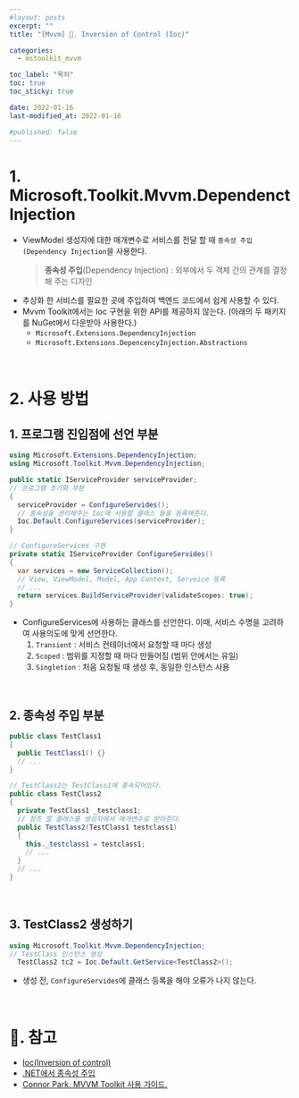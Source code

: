 ```yaml
---
#layout: posts
excerpt: ""
title: "[Mvvm] 📂. Inversion of Control (Ioc)"

categories:
  - mstoolkit_mvvm

toc_label: "목차"
toc: true
toc_sticky: true

date: 2022-01-16
last-modified_at: 2022-01-16

#published: false
---
```


# 1. Microsoft.Toolkit.Mvvm.DependenctInjection
- ViewModel 생성자에 대한 매개변수로 서비스를 전달 할 때 `종속성 주입(Dependency Injection`을 사용한다.
  > **종속성 주입**(Dependency Injection) : 외부에서 두 객체 간의 관계를 결정해 주는 디자인
- 추상화 한 서비스를 필요한 곳에 주입하여 백엔드 코드에서 쉽게 사용할 수 있다.
- Mvvm Toolkit에서는 Ioc 구현을 위한 API를 제공하지 않는다. (아래의 두 패키지를 NuGet에서 다운받아 사용한다.)
  - `Microsoft.Extensions.DependencyInjection`
  - `Microsoft.Extensions.DepencencyInjection.Abstractions`

<br>

# 2. 사용 방법 
## 1. 프로그램 진입점에 선언 부분
```csharp
using Microsoft.Extensions.DependencyInjection;
using Microsoft.Toolkit.Mvvm.DependencyInjection;

public static IServiceProvider serviceProvider;
// 프로그램 초기화 부분
{
  serviceProvider = ConfigureServides();
  // 종속성을 관리해주는 Ioc에 사용할 클래스 들을 등록해준다.
  Ioc.Default.ConfigureServices(serviceProvider);
}

// ConfigureServices 구현
private static IServiceProvider ConfigureServides()
{
  var services = new ServiceCollection();
  // View, ViewModel, Model, App Context, Serveice 등록
  // ...
  return services.BuildServiceProvider(validateScopes: true);
}
```
- ConfigureServices에 사용하는 클래스를 선언한다. 이때, 서비스 수명을 고려하여 사용의도에 맞게 선언한다.
  1. `Transient` : 서비스 컨테이너에서 요청할 때 마다 생성
  2. `Scoped` : 범위를 지정할 때 마다 만들어짐 (범위 안에서는 유일)
  3. `Singletion` : 처음 요청될 때 생성 후, 동일한 인스턴스 사용

<br>

## 2. 종속성 주입 부분
```csharp
public class TestClass1
{
  public TestClass1() {}
  // ...
}

// TestClass2는 TestClass1에 종속되어있다.
public class TestClass2
{
  private TestClass1 _testclass1;
  // 참조 할 클래스를 생성자에서 매개변수로 받아준다.
  public TestClass2(TestClass1 testclass1) 
  {
    this._testclass1 = testclass1;
    // ...
  }
  // ...
}
```

<br>

## 3. TestClass2 생성하기
```csharp
using Microsoft.Toolkit.Mvvm.DependencyInjection;
// TestClass 인스턴스 생성
  TestClass2 tc2 = Ioc.Default.GetService<TestClass2>();
```
- 생성 전, `ConfigureServides`에 클래스 등록을 해야 오류가 나지 않는다.

<br>

# 📑. 참고
* [Ioc(Inversion of control)](https://docs.microsoft.com/en-us/windows/communitytoolkit/mvvm/ioc)
* [.NET에서 종속성 주입](https://docs.microsoft.com/ko-kr/dotnet/core/extensions/dependency-injection)
* [Connor Park. MVVM Toolkit 사용 가이드.](https://kaki104.tistory.com/674)